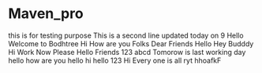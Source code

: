 # Maven_pro
this is for testing purpose
This is a second line updated today on 9
Hello Welcome to Bodhtree
Hi How are you Folks
Dear Friends
Hello
Hey Budddy
Hi
Work Now Please
Hello Friends
123
abcd
Tomorow is last working day
hello how are you
hello
hi
hello 123
Hi Every one is all ryt
hhoafkF
